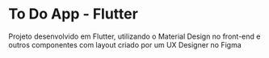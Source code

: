 # To Do App - Flutter
 Projeto desenvolvido em Flutter, utilizando o Material Design no front-end e outros componentes com layout criado por um UX Designer no Figma
